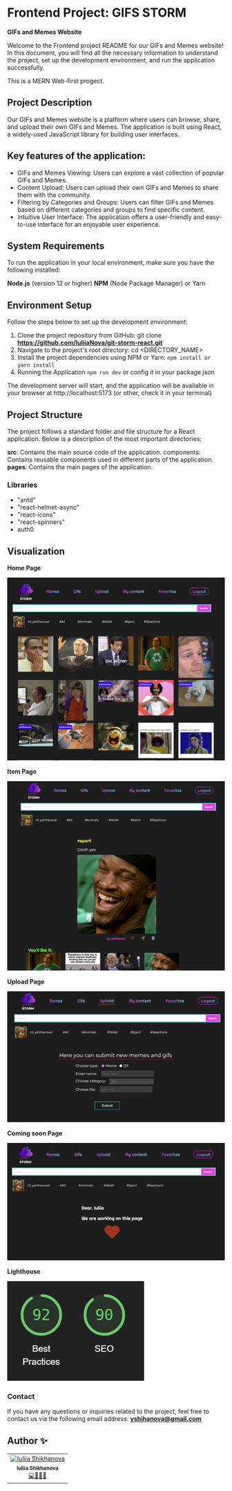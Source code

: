 # Frontend Project: GIFS STORM 
**GIFs and Memes Website**

Welcome to the Frontend project README for our GIFs and Memes website! In this document, you will find all the necessary information to understand the project, set up the development environment, and run the application successfully.

This is a MERN Web-first progect.

## Project Description
Our GIFs and Memes website is a platform where users can browse, share, and upload their own GIFs and Memes. The application is built using React, a widely-used JavaScript library for building user interfaces.

## Key features of the application:

- GIFs and Memes Viewing: Users can explore a vast collection of popular GIFs and Memes.
- Content Upload: Users can upload their own GIFs and Memes to share them with the community.
- Filtering by Categories and Groups: Users can filter GIFs and Memes based on different categories and groups to find specific content.
- Intuitive User Interface: The application offers a user-friendly and easy-to-use interface for an enjoyable user experience.

## System Requirements
To run the application in your local environment, make sure you have the following installed:

**Node.js** (version 12 or higher)
**NPM** (Node Package Manager) or Yarn

## Environment Setup
Follow the steps below to set up the development environment:

1. Clone the project repository from GitHub: git clone **https://github.com/IuliiaNova/git-storm-react.git**
2. Navigate to the project's root directory: cd <DIRECTORY_NAME>
3. Install the project dependencies using NPM or Yarn: ``npm install or yarn install``
4. Running the Application ``npm run dev`` or config it in your package.json

The development server will start, and the application will be available in your browser at http://localhost:5173 (or other, check it in your terminal)

## Project Structure
The project follows a standard folder and file structure for a React application. Below is a description of the most important directories:

**src**: Contains the main source code of the application.
components: Contains reusable components used in different parts of the application.
**pages**: Contains the main pages of the application.

### Libraries 
+ "antd"
+ "react-helmet-async"
+ "react-icons"
+ "react-spinners"
+ auth0 

## Visualization 

**Home Page**

![home page](./assets/img/gifs.png)

**Item Page**

![Item page](./assets/img/gif4.png)

**Upload Page**

![Upload page](./assets/img/gir2.png)

**Coming soon Page**

![Coming soon page](./assets/img/gif3.png)

**Lighthouse**

![Lighthouse](./assets/img/seo.png)


### Contact
If you have any questions or inquiries related to the project, feel free to contact us via the following email address: **yshihanova@gmail.com**

## Author ✨
<table>
  <td align="center">
    <a href="https://github.com/IuliiaNova">
      <img src="https://avatars.githubusercontent.com/u/115942758" width="100px" alt="Iuliia Shikhanova"/>
      <br />
      <sub>
      <b>Iuliia Shikhanova</b>
      </sub>
    </a>
    <br />
    <a href="#code-luliianova" title="code-tools-maintenance-design">💻🔧🚧🎨</a>
  </td>
  </tr>
  </table>

